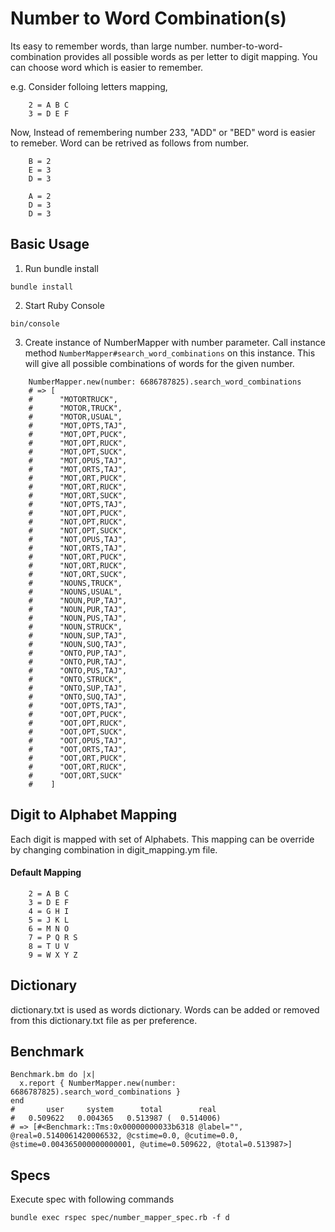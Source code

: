 # Number to Word Combination(s)

Its easy to remember words, than large number. number-to-word-combination provides all possible words as per letter to digit mapping. You can choose word which is easier to remember.

e.g.
Consider folloing letters mapping,
```
    2 = A B C
    3 = D E F
```
Now, Instead of remembering number 233, "ADD" or "BED" word is easier to remeber.
Word can be retrived as follows from number.
```
    B = 2
    E = 3
    D = 3
```
```
    A = 2
    D = 3
    D = 3
```

## Basic Usage

1. Run bundle install
```
bundle install
```
2. Start Ruby Console
```
bin/console
```
3. Create instance of NumberMapper with number parameter.
Call instance method ```NumberMapper#search_word_combinations``` on this instance.
This will give all possible combinations of words for the given number.
```
    NumberMapper.new(number: 6686787825).search_word_combinations
    # => [
    #      "MOTORTRUCK",
    #      "MOTOR,TRUCK",
    #      "MOTOR,USUAL",
    #      "MOT,OPTS,TAJ",
    #      "MOT,OPT,PUCK",
    #      "MOT,OPT,RUCK",
    #      "MOT,OPT,SUCK",
    #      "MOT,OPUS,TAJ",
    #      "MOT,ORTS,TAJ",
    #      "MOT,ORT,PUCK",
    #      "MOT,ORT,RUCK",
    #      "MOT,ORT,SUCK",
    #      "NOT,OPTS,TAJ",
    #      "NOT,OPT,PUCK",
    #      "NOT,OPT,RUCK",
    #      "NOT,OPT,SUCK",
    #      "NOT,OPUS,TAJ",
    #      "NOT,ORTS,TAJ",
    #      "NOT,ORT,PUCK",
    #      "NOT,ORT,RUCK",
    #      "NOT,ORT,SUCK",
    #      "NOUNS,TRUCK",
    #      "NOUNS,USUAL",
    #      "NOUN,PUP,TAJ",
    #      "NOUN,PUR,TAJ",
    #      "NOUN,PUS,TAJ",
    #      "NOUN,STRUCK",
    #      "NOUN,SUP,TAJ",
    #      "NOUN,SUQ,TAJ",
    #      "ONTO,PUP,TAJ",
    #      "ONTO,PUR,TAJ",
    #      "ONTO,PUS,TAJ",
    #      "ONTO,STRUCK",
    #      "ONTO,SUP,TAJ",
    #      "ONTO,SUQ,TAJ",
    #      "OOT,OPTS,TAJ",
    #      "OOT,OPT,PUCK",
    #      "OOT,OPT,RUCK",
    #      "OOT,OPT,SUCK",
    #      "OOT,OPUS,TAJ",
    #      "OOT,ORTS,TAJ",
    #      "OOT,ORT,PUCK",
    #      "OOT,ORT,RUCK",
    #      "OOT,ORT,SUCK"
    #    ]
```

## Digit to Alphabet Mapping

Each digit is mapped with set of Alphabets. This mapping can be override by changing combination in digit_mapping.ym file.

#### Default Mapping

```
    2 = A B C
    3 = D E F
    4 = G H I
    5 = J K L
    6 = M N O
    7 = P Q R S
    8 = T U V
    9 = W X Y Z
```

## Dictionary
dictionary.txt is used as words dictionary. Words can be added or removed from this dictionary.txt file as per preference.

## Benchmark

```
Benchmark.bm do |x|
  x.report { NumberMapper.new(number: 6686787825).search_word_combinations }
end
#       user     system      total        real
#   0.509622   0.004365   0.513987 (  0.514006)
# => [#<Benchmark::Tms:0x00000000033b6318 @label="", @real=0.5140061420006532, @cstime=0.0, @cutime=0.0, @stime=0.004365000000000001, @utime=0.509622, @total=0.513987>] 

```

## Specs

Execute spec with following commands

```
bundle exec rspec spec/number_mapper_spec.rb -f d
```
